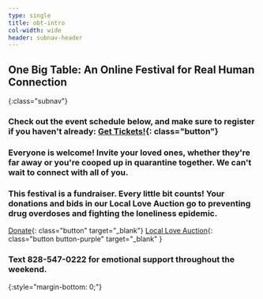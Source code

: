 ```yaml
---
type: single
title: obt-intro
col-width: wide
header: subnav-header
---
```


## <span class="emphasized-header">One Big Table</span>: An Online Festival for Real Human Connection
{:class="subnav"}

### Check out the event schedule below, and make sure to register if you haven't already: [Get Tickets!](/one-big-table/#obt-registration){: class="button"}

### Everyone is welcome! Invite your loved ones, whether they're far away or you're cooped up in quarantine together. We can't wait to connect with all of you.

### This festival is a fundraiser. Every little bit counts! Your donations and bids in our Local Love Auction go to preventing drug overdoses and fighting the loneliness epidemic.
[Donate](/2020){: class="button" target="_blank"} [Local Love Auction](https://new-auction-url){: class="button button-purple" target="_blank" }

### Text <b>828-547-0222</b> for emotional support throughout the weekend. <i class="far fa-heart"></i>
{:style="margin-bottom: 0;"}
